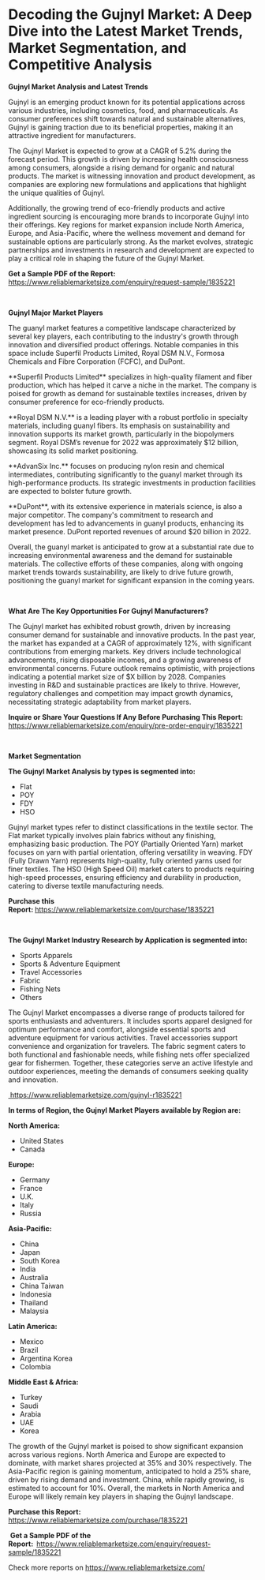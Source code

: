 <p><h1>Decoding the Gujnyl Market: A Deep Dive into the Latest Market Trends, Market Segmentation, and Competitive Analysis</h1></p><p><strong>Gujnyl Market Analysis and Latest Trends</strong></p>
<p><p>Gujnyl is an emerging product known for its potential applications across various industries, including cosmetics, food, and pharmaceuticals. As consumer preferences shift towards natural and sustainable alternatives, Gujnyl is gaining traction due to its beneficial properties, making it an attractive ingredient for manufacturers.</p><p>The Gujnyl Market is expected to grow at a CAGR of 5.2% during the forecast period. This growth is driven by increasing health consciousness among consumers, alongside a rising demand for organic and natural products. The market is witnessing innovation and product development, as companies are exploring new formulations and applications that highlight the unique qualities of Gujnyl. </p><p>Additionally, the growing trend of eco-friendly products and active ingredient sourcing is encouraging more brands to incorporate Gujnyl into their offerings. Key regions for market expansion include North America, Europe, and Asia-Pacific, where the wellness movement and demand for sustainable options are particularly strong. As the market evolves, strategic partnerships and investments in research and development are expected to play a critical role in shaping the future of the Gujnyl Market.</p></p>
<p><strong>Get a Sample PDF of the Report:&nbsp;</strong> <a href="https://www.reliablemarketsize.com/enquiry/request-sample/1835221?utm_campaign=2284&utm_medium=2&utm_source=Github&utm_content=ia&utm_term=28022025&utm_id=gujnyl">https://www.reliablemarketsize.com/enquiry/request-sample/1835221</a></p>
<p>&nbsp;</p>
<p><strong>Gujnyl Major Market Players</strong></p>
<p><p>The guanyl market features a competitive landscape characterized by several key players, each contributing to the industry's growth through innovation and diversified product offerings. Notable companies in this space include Superfil Products Limited, Royal DSM N.V., Formosa Chemicals and Fibre Corporation (FCFC), and DuPont.</p><p>**Superfil Products Limited** specializes in high-quality filament and fiber production, which has helped it carve a niche in the market. The company is poised for growth as demand for sustainable textiles increases, driven by consumer preference for eco-friendly products.</p><p>**Royal DSM N.V.** is a leading player with a robust portfolio in specialty materials, including guanyl fibers. Its emphasis on sustainability and innovation supports its market growth, particularly in the biopolymers segment. Royal DSM’s revenue for 2022 was approximately $12 billion, showcasing its solid market positioning.</p><p>**AdvanSix Inc.** focuses on producing nylon resin and chemical intermediates, contributing significantly to the guanyl market through its high-performance products. Its strategic investments in production facilities are expected to bolster future growth.</p><p>**DuPont**, with its extensive experience in materials science, is also a major competitor. The company's commitment to research and development has led to advancements in guanyl products, enhancing its market presence. DuPont reported revenues of around $20 billion in 2022.</p><p>Overall, the guanyl market is anticipated to grow at a substantial rate due to increasing environmental awareness and the demand for sustainable materials. The collective efforts of these companies, along with ongoing market trends towards sustainability, are likely to drive future growth, positioning the guanyl market for significant expansion in the coming years.</p></p>
<p>&nbsp;</p>
<p><strong>What Are The Key Opportunities For Gujnyl Manufacturers?</strong></p>
<p><p>The Gujnyl market has exhibited robust growth, driven by increasing consumer demand for sustainable and innovative products. In the past year, the market has expanded at a CAGR of approximately 12%, with significant contributions from emerging markets. Key drivers include technological advancements, rising disposable incomes, and a growing awareness of environmental concerns. Future outlook remains optimistic, with projections indicating a potential market size of $X billion by 2028. Companies investing in R&D and sustainable practices are likely to thrive. However, regulatory challenges and competition may impact growth dynamics, necessitating strategic adaptability from market players.</p></p>
<p><strong>Inquire or Share Your Questions If Any Before Purchasing This Report:</strong> <a href="https://www.reliablemarketsize.com/enquiry/pre-order-enquiry/1835221?utm_campaign=2284&utm_medium=2&utm_source=Github&utm_content=ia&utm_term=28022025&utm_id=gujnyl">https://www.reliablemarketsize.com/enquiry/pre-order-enquiry/1835221</a></p>
<p>&nbsp;</p>
<p><strong>Market Segmentation</strong></p>
<p><strong>The Gujnyl Market Analysis by types is segmented into:</strong></p>
<p><ul><li>Flat</li><li>POY</li><li>FDY</li><li>HSO</li></ul></p>
<p><p>Gujnyl market types refer to distinct classifications in the textile sector. The Flat market typically involves plain fabrics without any finishing, emphasizing basic production. The POY (Partially Oriented Yarn) market focuses on yarn with partial orientation, offering versatility in weaving. FDY (Fully Drawn Yarn) represents high-quality, fully oriented yarns used for finer textiles. The HSO (High Speed Oil) market caters to products requiring high-speed processes, ensuring efficiency and durability in production, catering to diverse textile manufacturing needs.</p></p>
<p><strong>Purchase this Report:&nbsp;</strong><a href="https://www.reliablemarketsize.com/purchase/1835221?utm_campaign=2284&utm_medium=2&utm_source=Github&utm_content=ia&utm_term=28022025&utm_id=gujnyl">https://www.reliablemarketsize.com/purchase/1835221</a></p>
<p>&nbsp;</p>
<p><strong>The Gujnyl Market Industry Research by Application is segmented into:</strong></p>
<p><ul><li>Sports Apparels</li><li>Sports & Adventure Equipment</li><li>Travel Accessories</li><li>Fabric</li><li>Fishing Nets</li><li>Others</li></ul></p>
<p><p>The Gujnyl Market encompasses a diverse range of products tailored for sports enthusiasts and adventurers. It includes sports apparel designed for optimum performance and comfort, alongside essential sports and adventure equipment for various activities. Travel accessories support convenience and organization for travelers. The fabric segment caters to both functional and fashionable needs, while fishing nets offer specialized gear for fishermen. Together, these categories serve an active lifestyle and outdoor experiences, meeting the demands of consumers seeking quality and innovation.</p></p>
<p><a href="https://www.reliablemarketsize.com/gujnyl-r1835221?utm_campaign=2284&utm_medium=2&utm_source=Github&utm_content=ia&utm_term=28022025&utm_id=gujnyl">&nbsp;https://www.reliablemarketsize.com/gujnyl-r1835221</a></p>
<p><strong>In terms of Region, the Gujnyl Market Players available by Region are:</strong></p>
<p>
    <p> <strong> North America: </strong>
        <ul>
            <li>United States</li>
            <li>Canada</li>
        </ul>
        </p> 
    <p> <strong> Europe: </strong>
        <ul>
            <li>Germany</li>
            <li>France</li>
            <li>U.K.</li>
            <li>Italy</li>
            <li>Russia</li>
        </ul>
        </p> 
    <p> <strong> Asia-Pacific: </strong>
        <ul>
            <li>China</li>
            <li>Japan</li>
            <li>South Korea</li>
            <li>India</li>
            <li>Australia</li>
            <li>China Taiwan</li>
            <li>Indonesia</li>
            <li>Thailand</li>
            <li>Malaysia</li>
        </ul>
        </p> 
    <p> <strong> Latin America: </strong>
        <ul>
            <li>Mexico</li>
            <li>Brazil</li>
            <li>Argentina Korea</li>
            <li>Colombia</li>
        </ul>
        </p> 
    <p> <strong> Middle East & Africa: </strong>
        <ul>
            <li>Turkey</li>
            <li>Saudi</li>
            <li>Arabia</li>
            <li>UAE</li>
            <li>Korea</li>
        </ul>
    </p>
    </p>
<p><p>The growth of the Gujnyl market is poised to show significant expansion across various regions. North America and Europe are expected to dominate, with market shares projected at 35% and 30% respectively. The Asia-Pacific region is gaining momentum, anticipated to hold a 25% share, driven by rising demand and investment. China, while rapidly growing, is estimated to account for 10%. Overall, the markets in North America and Europe will likely remain key players in shaping the Gujnyl landscape.</p></p>
<p><strong>Purchase this Report: </strong><a href="https://www.reliablemarketsize.com/purchase/1835221?utm_campaign=2284&utm_medium=2&utm_source=Github&utm_content=ia&utm_term=28022025&utm_id=gujnyl">https://www.reliablemarketsize.com/purchase/1835221</a></p>
<p>&nbsp;<strong>Get a Sample PDF of the Report:&nbsp;&nbsp;</strong><a href="https://www.reliablemarketsize.com/enquiry/request-sample/1835221?utm_campaign=2284&utm_medium=2&utm_source=Github&utm_content=ia&utm_term=28022025&utm_id=gujnyl">https://www.reliablemarketsize.com/enquiry/request-sample/1835221</a></p>
<p><strong></strong></p>
<p>Check more reports on <a href="https://www.reliablemarketsize.com/?utm_campaign=2284&utm_medium=2&utm_source=Github&utm_content=ia&utm_term=28022025&utm_id=gujnyl">https://www.reliablemarketsize.com/</a></p>